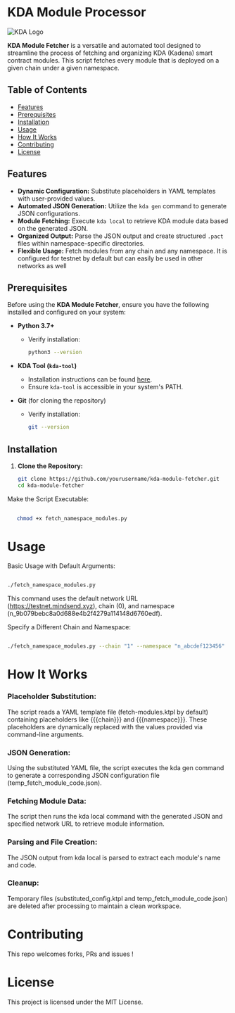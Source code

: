 # KDA Module Processor

![KDA Logo](https://www.kadena.io/favicon.ico)

**KDA Module Fetcher** is a versatile and automated tool designed to streamline the process of fetching and organizing KDA (Kadena) smart contract modules. This script fetches every module that is deployed on a given chain under a given namespace.

## Table of Contents

- [Features](#features)
- [Prerequisites](#prerequisites)
- [Installation](#installation)
- [Usage](#usage)
- [How It Works](#how-it-works)
- [Contributing](#contributing)
- [License](#license)

## Features

- **Dynamic Configuration:** Substitute placeholders in YAML templates with user-provided values.
- **Automated JSON Generation:** Utilize the `kda gen` command to generate JSON configurations.
- **Module Fetching:** Execute `kda local` to retrieve KDA module data based on the generated JSON.
- **Organized Output:** Parse the JSON output and create structured `.pact` files within namespace-specific directories.
- **Flexible Usage:** Fetch modules from any chain and any namespace. It is configured for testnet by default but can easily be used in other networks as well

## Prerequisites

Before using the **KDA Module Fetcher**, ensure you have the following installed and configured on your system:

- **Python 3.7+**
  - Verify installation:
    ```sh
    python3 --version
    ```
- **KDA Tool (`kda-tool`)**
  - Installation instructions can be found [here](https://github.com/kadena-io/kda-tool).
  - Ensure `kda-tool` is accessible in your system's PATH.

- **Git** (for cloning the repository)
  - Verify installation:
    ```sh
    git --version
    ```

## Installation

1. **Clone the Repository:**

   ```sh
   git clone https://github.com/yourusername/kda-module-fetcher.git
   cd kda-module-fetcher
   ```

Make the Script Executable:

```sh
   
   chmod +x fetch_namespace_modules.py

```



# Usage

Basic Usage with Default Arguments:


``` sh

./fetch_namespace_modules.py

```


This command uses the default network URL (https://testnet.mindsend.xyz), chain (0), and namespace (n_9b079bebc8a0d688e4b2f4279a114148d6760edf).

Specify a Different Chain and Namespace:

``` sh

./fetch_namespace_modules.py --chain "1" --namespace "n_abcdef123456"

```

# How It Works

### Placeholder Substitution: 
The script reads a YAML template file (fetch-modules.ktpl by default) containing placeholders like {{{chain}}} and {{{namespace}}}. These placeholders are dynamically replaced with the values provided via command-line arguments.

### JSON Generation:
        
  Using the substituted YAML file, the script executes the kda gen command to generate a corresponding JSON configuration file (temp_fetch_module_code.json).

### Fetching Module Data:
  
  The script then runs the kda local command with the generated JSON and specified network URL to retrieve module information.

### Parsing and File Creation:
  
  The JSON output from kda local is parsed to extract each module's name and code.   

### Cleanup:
        
  Temporary files (substituted_config.ktpl and temp_fetch_module_code.json) are deleted after processing to maintain a clean workspace.


# Contributing

This repo welcomes forks, PRs and issues !

# License

This project is licensed under the MIT License.
